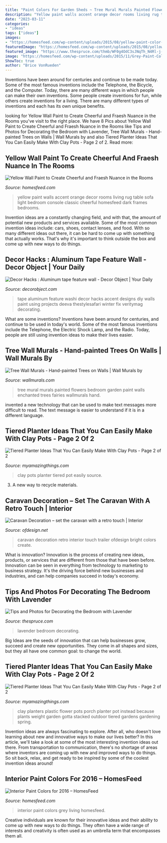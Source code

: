 ```yaml
---
title: "Paint Colors For Garden Sheds ~ Tree Mural Murals Painted Flowers Bedroom Garden Paint Walls Enchanted Trees Fairies Wallmurals Hand"
description: "Yellow paint walls accent orange decor rooms living rug table sofa light bedroom console classic cheerful homesfeed dark frames bedrooms"
date: "2023-03-11"
categories:
- "ideas"
tags: ["ideas"]
images:
- "https://homesfeed.com/wp-content/uploads/2015/08/yellow-paint-color-idea-with-picture-frames-dark-blue-sofa-a-console-table-classic-table-lamp-transparent-glass-coffee-table-modern-light-blue-rug-with-light-orange-motifs.jpg"
featuredImage: "https://homesfeed.com/wp-content/uploads/2015/08/yellow-paint-color-idea-with-picture-frames-dark-blue-sofa-a-console-table-classic-table-lamp-transparent-glass-coffee-table-modern-light-blue-rug-with-light-orange-motifs.jpg"
featured_image: "https://www.thespruce.com/thmb/WF0g4OdC3sJNqTh_N4Rl-j-bSPI=/999x1500/filters:fill(auto,1)/lavender5-59d568506f53ba0010ba7c8c.jpg"
image: "https://homesfeed.com/wp-content/uploads/2015/11/Grey-Paint-Color-For-Living-Room-Interior-Design-2014-With-White-Furniture-And-Curtains.jpg"
ShowToc: true
author: "Brice VonRueden"
---
```



Inventions have been around for centuries and continue to be made today. Some of the most famous inventions include the Telephone, the Bicycle, and the Computer. Today, there are many different ways in which people can make their own inventions. Some people create inventions for fun, while others create inventions for a living. There are many different types of inventions and each has its own unique benefits.

	

		
looking for Yellow Wall Paint to Create Cheerful and Fraesh Nuance in the Rooms you've visit to the right place. We have 8 Pics about Yellow Wall Paint to Create Cheerful and Fraesh Nuance in the Rooms like Tips and Photos for Decorating the Bedroom with Lavender, Tree Wall Murals - Hand-painted Trees on Walls | Wall Murals by and also Tiered Planter Ideas That You Can Easily Make With Clay Pots - Page 2 of 2. Read more:
		
    
## Yellow Wall Paint To Create Cheerful And Fraesh Nuance In The Rooms

<img loading=lazy src="https://homesfeed.com/wp-content/uploads/2015/08/yellow-paint-color-idea-with-picture-frames-dark-blue-sofa-a-console-table-classic-table-lamp-transparent-glass-coffee-table-modern-light-blue-rug-with-light-orange-motifs.jpg" onerror="this.onerror=null;this.src='https://tse2.mm.bing.net/th?id=OIP.eeCwlLsG6RA3p1daEksDKAHaJ4&amp;pid=15.1';" alt="Yellow Wall Paint to Create Cheerful and Fraesh Nuance in the Rooms">

_Source: homesfeed.com_

>yellow paint walls accent orange decor rooms living rug table sofa light bedroom console classic cheerful homesfeed dark frames bedrooms. 

	

Invention ideas are a constantly changing field, and with that, the amount of potential new products and services available. Some of the most common invention ideas include: cars, shoes, contact lenses, and food. With so many different ideas out there, it can be hard to come up with something that actually works. That's why it's important to think outside the box and come up with new ways to do things.

    
## Decor Hacks : Aluminum Tape Feature Wall - Decor Object | Your Daily

<img loading=lazy src="https://decorobject.com/wp-content/uploads/2017/10/decor-hacks-aluminum-tape-feature-wall.jpg" onerror="this.onerror=null;this.src='https://tse4.mm.bing.net/th?id=OIP.cbWLFFFI-wqstWbfTqLLawHaJ3&amp;pid=15.1';" alt="Decor Hacks : Aluminum tape feature wall - Decor Object | Your Daily">

_Source: decorobject.com_

>tape aluminum feature washi decor hacks accent designs diy walls paint using projects deeva thestylesafari winter fix veritymag decorating. 

	

What are some inventions?
Inventions have been around for centuries, and continue to be used in today's world. Some of the most famous inventions include the Telephone, the Electric Shock Lamp, and the Radio. Today, people are still using invention ideas to make their lives easier.

    
## Tree Wall Murals - Hand-painted Trees On Walls | Wall Murals By

<img loading=lazy src="https://www.wallmurals.com/wp-content/uploads/2015/05/12tree_mural_with_flowers_fairies.jpg" onerror="this.onerror=null;this.src='https://tse1.mm.bing.net/th?id=OIP.QR-2t-qRcQyF7f-vCeD8XQHaFj&amp;pid=15.1';" alt="Tree Wall Murals - Hand-painted Trees on Walls | Wall Murals by">

_Source: wallmurals.com_

>tree mural murals painted flowers bedroom garden paint walls enchanted trees fairies wallmurals hand. 

	

invented a new technology that can be used to make text messages more difficult to read. The text message is easier to understand if it is in a different language.

    
## Tiered Planter Ideas That You Can Easily Make With Clay Pots - Page 2 Of 2

<img loading=lazy src="http://myamazingthings.com/wp-content/uploads/2017/07/clay-pot-ideas-10.jpg" onerror="this.onerror=null;this.src='https://tse1.mm.bing.net/th?id=OIP.gpRJpQOb_RSHZo1GUD2jLwHaNK&amp;pid=15.1';" alt="Tiered Planter Ideas That You Can Easily Make With Clay Pots - Page 2 of 2">

_Source: myamazingthings.com_

>clay pots planter tiered pot easily source. 

	

3. A new way to recycle materials.

    
## Caravan Decoration – Set The Caravan With A Retro Touch | Interior

<img loading=lazy src="http://www.ofdesign.net/wp-content/uploads/files/3/6/3/caravan-decoration-set-the-caravan-with-a-retro-touch-12-363.jpg" onerror="this.onerror=null;this.src='https://tse1.mm.bing.net/th?id=OIP.O30NgwGKUkUD4270ANsj7AHaLH&amp;pid=15.1';" alt="Caravan Decoration – set the caravan with a retro touch | Interior">

_Source: ofdesign.net_

>caravan decoration retro interior touch trailer ofdesign bright colors create. 

	

What is innovation?
Innovation is the process of creating new ideas, products, or services that are different from those that have been before. Innovation can be seen in everything from technology to marketing to business strategy. It's the driving force behind new businesses and industries, and can help companies succeed in today's economy.

    
## Tips And Photos For Decorating The Bedroom With Lavender

<img loading=lazy src="https://www.thespruce.com/thmb/WF0g4OdC3sJNqTh_N4Rl-j-bSPI=/999x1500/filters:fill(auto,1)/lavender5-59d568506f53ba0010ba7c8c.jpg" onerror="this.onerror=null;this.src='https://tse1.mm.bing.net/th?id=OIP.-C3GufDPN0GNLoWeg4V2XAHaLH&amp;pid=15.1';" alt="Tips and Photos for Decorating the Bedroom with Lavender">

_Source: thespruce.com_

>lavender bedroom decorating. 

	

Big Ideas are the seeds of innovation that can help businesses grow, succeed and create new opportunities. They come in all shapes and sizes, but they all have one common goal: to change the world.

    
## Tiered Planter Ideas That You Can Easily Make With Clay Pots - Page 2 Of 2

<img loading=lazy src="https://myamazingthings.com/wp-content/uploads/2017/07/clay-pot-ideas-11.jpg" onerror="this.onerror=null;this.src='https://tse4.mm.bing.net/th?id=OIP.mqBBXnuIibwI0htc8rbG5AHaK2&amp;pid=15.1';" alt="Tiered Planter Ideas That You Can Easily Make With Clay Pots - Page 2 of 2">

_Source: myamazingthings.com_

>clay planters plastic flower pots porch planter pot instead because plants weight garden gotta stacked outdoor tiered gardens gardening spring. 

	

Invention ideas are always fascinating to explore. After all, who doesn't love learning about new and innovative ways to make our lives better? In this article, we'll take a look at some of the most interesting invention ideas out there. From transportation to communication, there's no shortage of areas where inventors are coming up with new and improved ways to do things. So sit back, relax, and get ready to be inspired by some of the coolest invention ideas around!

    
## Interior Paint Colors For 2016 – HomesFeed

<img loading=lazy src="https://homesfeed.com/wp-content/uploads/2015/11/Grey-Paint-Color-For-Living-Room-Interior-Design-2014-With-White-Furniture-And-Curtains.jpg" onerror="this.onerror=null;this.src='https://tse1.mm.bing.net/th?id=OIP.KO_9WyjKGnJf1QV0KvT_ygHaK6&amp;pid=15.1';" alt="Interior Paint Colors for 2016 – HomesFeed">

_Source: homesfeed.com_

>interior paint colors grey living homesfeed. 

	

Creative individuals are known for their innovative ideas and their ability to come up with new ways to do things. They often have a wide range of interests and creativity is often used as an umbrella term that encompasses them all.

